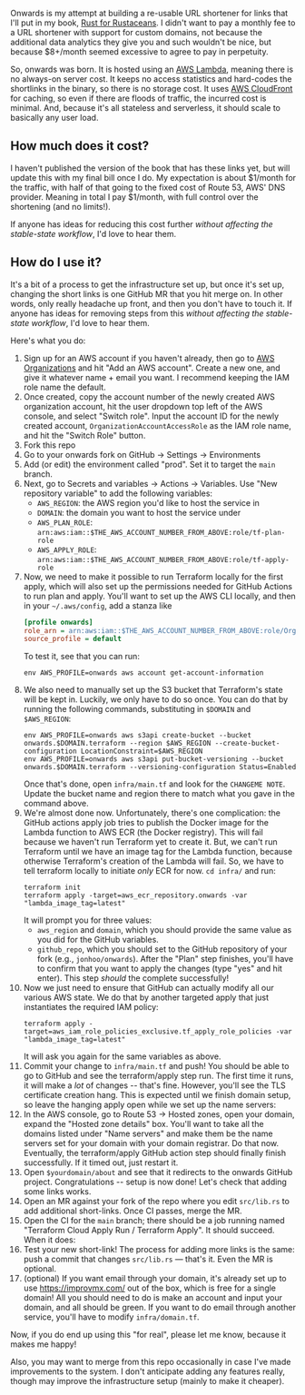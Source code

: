 Onwards is my attempt at building a re-usable URL shortener for links
that I'll put in my book, [Rust for Rustaceans][r4r]. I didn't want to
pay a monthly fee to a URL shortener with support for custom domains,
not because the additional data analytics they give you and such
wouldn't be nice, but because $8+/month seemed excessive to agree to pay
in perpetuity.

So, onwards was born. It is hosted using an [AWS Lambda][lambda],
meaning there is no always-on server cost. It keeps no access statistics
and hard-codes the shortlinks in the binary, so there is no storage
cost. It uses [AWS CloudFront][cf] for caching, so even if there are
floods of traffic, the incurred cost is minimal. And, because it's all
stateless and serverless, it should scale to basically any user load.

## How much does it cost?

I haven't published the version of the book that has these links yet,
but will update this with my final bill once I do. My expectation is
about $1/month for the traffic, with half of that going to the fixed
cost of Route 53, AWS' DNS provider. Meaning in total I pay $1/month,
with full control over the shortening (and no limits!).

If anyone has ideas for reducing this cost further _without affecting
the stable-state workflow_, I'd love to hear them.

[r4r]: https://rust-for-rustaceans.com/
[lambda]: https://aws.amazon.com/lambda/
[cf]: https://aws.amazon.com/cloudfront/

## How do I use it?

It's a bit of a process to get the infrastructure set up, but once it's
set up, changing the short links is one GitHub MR that you hit merge on.
In other words, only really headache up front, and then you don't have
to touch it. If anyone has ideas for removing steps from this _without
affecting the stable-state workflow_, I'd love to hear them.

Here's what you do:

1. Sign up for an AWS account if you haven't already, then go to [AWS
   Organizations](https://us-east-1.console.aws.amazon.com/organizations/v2/home/accounts)
   and hit "Add an AWS account". Create a new one, and give it whatever
   name + email you want. I recommend keeping the IAM role name the
   default.
1. Once created, copy the account number of the newly created AWS
   organization account, hit the user dropdown top left of the AWS
   console, and select "Switch role". Input the account ID for the newly
   created account, `OrganizationAccountAccessRole` as the IAM role
   name, and hit the "Switch Role" button.
1. Fork this repo
1. Go to your onwards fork on GitHub -> Settings -> Environments
1. Add (or edit) the environment called "prod". Set it to target the
   `main` branch.
1. Next, go to Secrets and variables -> Actions -> Variables. Use "New
   repository variable" to add the following variables:
   - `AWS_REGION`: the AWS region you'd like to host the service in
   - `DOMAIN`: the domain you want to host the service under
   - `AWS_PLAN_ROLE`: `arn:aws:iam::$THE_AWS_ACCOUNT_NUMBER_FROM_ABOVE:role/tf-plan-role`
   - `AWS_APPLY_ROLE`: `arn:aws:iam::$THE_AWS_ACCOUNT_NUMBER_FROM_ABOVE:role/tf-apply-role`
1. Now, we need to make it possible to run Terraform locally for the
   first apply, which will also set up the permissions needed for GitHub
   Actions to run plan and apply. You'll want to set up the AWS CLI
   locally, and then in your `~/.aws/config`, add a stanza like
   ```ini
   [profile onwards]
   role_arn = arn:aws:iam::$THE_AWS_ACCOUNT_NUMBER_FROM_ABOVE:role/OrganizationAccountAccessRole
   source_profile = default
   ```
   To test it, see that you can run:
   ```console
   env AWS_PROFILE=onwards aws account get-account-information
   ```
1. We also need to manually set up the S3 bucket that Terraform's state
   will be kept in. Luckily, we only have to do so once. You can do that
   by running the following commands, substituting in `$DOMAIN` and
   `$AWS_REGION`:
   ```console
   env AWS_PROFILE=onwards aws s3api create-bucket --bucket onwards.$DOMAIN.terraform --region $AWS_REGION --create-bucket-configuration LocationConstraint=$AWS_REGION
   env AWS_PROFILE=onwards aws s3api put-bucket-versioning --bucket onwards.$DOMAIN.terraform --versioning-configuration Status=Enabled
   ```
   Once that's done, open `infra/main.tf` and look for the `CHANGEME
   NOTE`. Update the bucket name and region there to match what you gave
   in the command above.
1. We're almost done now. Unfortunately, there's one complication: the
   GitHub actions apply job tries to publish the Docker image for the
   Lambda function to AWS ECR (the Docker registry). This will fail
   because we haven't run Terraform yet to create it. But, we can't run
   Terraform until we have an image tag for the Lambda function, because
   otherwise Terraform's creation of the Lambda will fail. So, we have
   to tell terraform locally to initiate _only_ ECR for now. `cd infra/`
   and run:
   ```console
   terraform init
   terraform apply -target=aws_ecr_repository.onwards -var "lambda_image_tag=latest"
   ```
   It will prompt you for three values:
   - `aws_region` and `domain`, which you should provide the same value
     as you did for the GitHub variables.
   - `github_repo`, which you should set to the GitHub repository of
     your fork (e.g., `jonhoo/onwards`).
   After the "Plan" step finishes, you'll have to confirm that you want
   to apply the changes (type "yes" and hit enter). This step _should_
   the complete successfully!
1. Now we just need to ensure that GitHub can actually modify all our
   various AWS state. We do that by another targeted apply that just
   instantiates the required IAM policy:
   ```console
   terraform apply -target=aws_iam_role_policies_exclusive.tf_apply_role_policies -var "lambda_image_tag=latest"
   ```
   It will ask you again for the same variables as above.
1. Commit your change to `infra/main.tf` and push! You should be able to
   go to GitHub and see the terraform/apply step run. The first time it
   runs, it will make a _lot_ of changes -- that's fine. However, you'll
   see the TLS certificate creation hang. This is expected until we finish domain setup,
   so leave the hanging apply open while we set up the name servers:
1. In the AWS console, go to Route 53 -> Hosted zones, open your domain,
   expand the "Hosted zone details" box. You'll want to take all the
   domains listed under "Name servers" and make them be the name servers
   set for your domain with your domain registrar. Do that now.
   Eventually, the terraform/apply GitHub action step should finally
   finish successfully. If it timed out, just restart it.
1. Open `$yourdomain/about` and see that it redirects to the onwards
   GitHub project. Congratulations -- setup is now done! Let's check
   that adding some links works.
1. Open an MR against your fork of the repo where you edit `src/lib.rs`
   to add additional short-links. Once CI passes, merge the MR.
1. Open the CI for the `main` branch; there should be a job running
   named "Terraform Cloud Apply Run / Terraform Apply". It should
   succeed. When it does:
1. Test your new short-link! The process for adding more links is the
   same: push a commit that changes `src/lib.rs` — that's it. Even the
   MR is optional.
1. (optional) If you want email through your domain, it's already set up
   to use https://improvmx.com/ out of the box, which is free for a
   single domain! All you should need to do is make an account and input
   your domain, and all should be green. If you want to do email through
   another service, you'll have to modify `infra/domain.tf`.

Now, if you do end up using this "for real", please let me know, because
it makes me happy!

Also, you may want to merge from this repo occasionally in case I've
made improvements to the system. I don't anticipate adding any features
really, though may improve the infrastructure setup (mainly to make it
cheaper).

[tf-aws]: https://developer.hashicorp.com/terraform/cloud-docs/workspaces/dynamic-provider-credentials/aws-configuration
